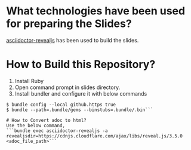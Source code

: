 # What technologies have been used for preparing the Slides?
[asciidoctor-revealjs](https://github.com/asciidoctor/asciidoctor-reveal.js) has been used to build the slides.

# How to Build this Repository?
1. Install Ruby
2. Open command prompt in slides directory.
2. Install bundler and configure it with below commands
```$ gem install bundler 
$ bundle config --local github.https true
$ bundle --path=.bundle/gems --binstubs=.bundle/.bin```

# How to Convert adoc to html?
Use the below command,
```bundle exec asciidoctor-revealjs -a revealjsdir=https://cdnjs.cloudflare.com/ajax/libs/reveal.js/3.5.0 <adoc_file_path>```



